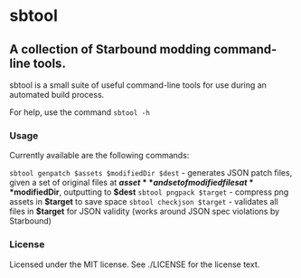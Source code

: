 # sbtool

## A collection of Starbound modding command-line tools.

sbtool is a small suite of useful command-line tools for use during an automated build process.

For help, use the command `sbtool -h`

### Usage

Currently available are the following commands:

`sbtool genpatch $assets $modifiedDir $dest` - generates JSON patch files, given a set of original files at **$asset** and set of modified files at **$modifiedDir**, outputting to **$dest**
`sbtool pngpack $target` - compress png assets in **$target** to save space
`sbtool checkjson $target` - validates all files in **$target** for JSON validity (works around JSON spec violations by Starbound)

### License

Licensed under the MIT license.  See ./LICENSE for the license text.
